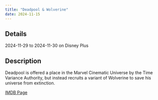 ```yaml
---
title: "Deadpool & Wolverine"
date: 2024-11-15
---
```

## Details
2024-11-29 to 2024-11-30 on Disney Plus

## Description
Deadpool is offered a place in the Marvel Cinematic Universe by the Time Variance Authority, but instead recruits a variant of Wolverine to save his universe from extinction.

[IMDB Page](https://www.imdb.com/title/tt6263850/)